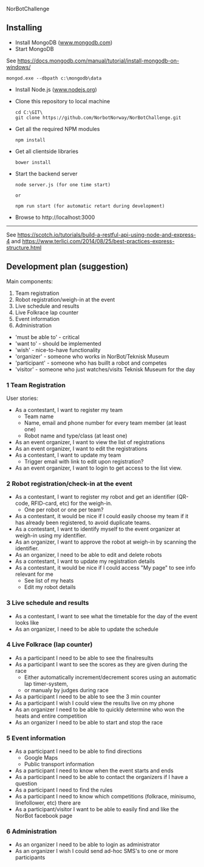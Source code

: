 NorBotChallenge

## Installing

* Install MongoDB (www.mongodb.com)
* Start MongoDB

See https://docs.mongodb.com/manual/tutorial/install-mongodb-on-windows/

    mongod.exe --dbpath c:\mongodb\data

* Install Node.js (www.nodejs.org)
* Clone this repository to local machine

      cd C:\GIT\
      git clone https://github.com/NorbotNorway/NorBotChallenge.git

* Get all the required NPM modules

      npm install

* Get all clientside libraries

      bower install

* Start the backend server

      node server.js (for one time start)

      or

      npm run start (for automatic retart during development)

* Browse to http://localhost:3000

-----

See https://scotch.io/tutorials/build-a-restful-api-using-node-and-express-4
and
https://www.terlici.com/2014/08/25/best-practices-express-structure.html

## Development plan (suggestion)

Main components:
1. Team registration
2. Robot registration/weigh-in at the event
3. Live schedule and results
4. Live Folkrace lap counter
5. Event information
6. Administration

- 'must be able to' - critical
- 'want to'         - should be implemented
- 'wish'            - nice-to-have functionality
- 'organizer'       - someone who works in NorBot/Teknisk Museum
- 'participant'     - someone who has buillt a robot and competes
- 'visitor'         - someone who just watches/visits Teknisk Museum for the day

### 1 Team Registration
User stories:

* As a contestant, I want to register my team
    * Team name
    * Name, email and phone number for every team member (at least one)
  * Robot name and type/class (at least one)
* As an event organizer, I want to view the list of registrations
* As an event organizer, I want to edit the registrations
* As a contestant, I want to update my team
  * Trigger email with link to edit upon registration?
* As an event organizer, I want to login to get access to the list view.

### 2 Robot registration/check-in at the event
* As a contestant, I want to register my robot and get an identifier (QR-code, RFID-card, etc) for the weigh-in.
  * One per robot or one per team?
* As a contestant, it would be nice if I could easily choose my team if it has already been registered, to avoid duplicate teams.
* As a contestant, I want to identify myself to the event organizer at weigh-in using my identifier.
* As an organizer, I want to approve the robot at weigh-in by scanning the identifier.
* As an organizer, I need to be able to edit and delete robots
* As a contestant, I want to update my registration details
* As a contestant, it would be nice if I could access "My page" to see info relevant for me
  * See list of my heats
  * Edit my robot details

### 3 Live schedule and results
* As a contestant, I want to see what the timetable for the day of the event looks like
* As an organizer, I need to be able to update the schedule

### 4 Live Folkrace (lap counter)
* As a participant I need to be able to see the finalresults
* As a participant I want to see the scores as they are given during the race
  * Either automatically increment/decrement scores using an automatic lap timer-system,
  * or manualy by judges during race
* As a participant I need to be able to see the 3 min counter
* As a participant I wish I could view the results live on my phone
* As an organizer I need to be able to quickly determine who won the heats and entire competition
* As an organizer I need to be able to start and stop the race

### 5 Event information
* As a participant I need to be able to find directions
  * Google Maps
  * Public transport information
* As a participant I need to know when the event starts and ends
* As a participant I need to be able to contact the organizers if I have a question
* As a participant I need to find the rules
* As a participant I need to know which competitions (folkrace, minisumo, linefollower, etc) there are
* As a participant/visitor I want to be able to easily find and like the NorBot facebook page

### 6 Administration
* As an organizer I need to be able to login as administrator
* As an organizer I wish I could send ad-hoc SMS's to one or more participants
